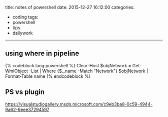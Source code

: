 title: notes of powershell
date: 2015-12-27 16:12:00
categories:
- coding
tags:
- powershell
- tips
- dailywork
---

## using where in pipeline
{% codeblock lang:powershell %}
Clear-Host
$objNetwork = Get-WmiObject -List | Where {$_.name -Match "Network"}
$objNetwork | Format-Table name
{% endcodeblock %}

## PS vs plugin
https://visualstudiogallery.msdn.microsoft.com/c9eb3ba8-0c59-4944-9a62-6eee37294597
